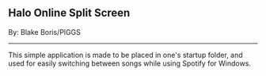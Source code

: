 Halo Online Split Screen
------------------------
By: Blake Boris/PlGGS

------------------------

This simple application is made to be placed in one's startup folder, and used for easily switching between songs while using Spotify for Windows.
